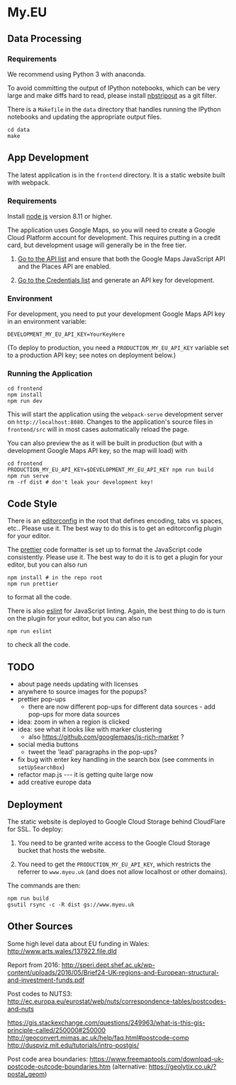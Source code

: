 # My.EU

## Data Processing

### Requirements

We recommend using Python 3 with anaconda.

To avoid committing the output of IPython notebooks, which can be very large and make diffs hard to read, please install [nbstripout](https://github.com/kynan/nbstripout) as a git filter.

There is a `Makefile` in the `data` directory that handles running the IPython notebooks and updating the appropriate output files.

```
cd data
make
```

## App Development

The latest application is in the `frontend` directory. It is a static website built with webpack.

### Requirements

Install [node js](https://nodejs.org/en/) version 8.11 or higher.

The application uses Google Maps, so you will need to create a Google Cloud Platform account for development. This requires putting in a credit card, but development usage will generally be in the free tier.

1. [Go to the API list](https://console.cloud.google.com/google/maps-apis/api-list) and ensure that both the Google Maps JavaScript API and the Places API are enabled.

2. [Go to the Credentials list](https://console.cloud.google.com/apis/credentials) and generate an API key for development.

### Environment

For development, you need to put your development Google Maps API key in an environment variable:

```
DEVELOPMENT_MY_EU_API_KEY=YourKeyHere
```

(To deploy to production, you need a `PRODUCTION_MY_EU_API_KEY` variable set to a production API key; see notes on deployment below.)

### Running the Application

```
cd frontend
npm install
npm run dev
```

This will start the application using the `webpack-serve` development server on `http://localhost:8080`. Changes to the application's source files in `frontend/src` will in most cases automatically reload the page.

You can also preview the as it will be built in production (but with a development Google Maps API key, so the map will load) with

```
cd frontend
PRODUCTION_MY_EU_API_KEY=$DEVELOPMENT_MY_EU_API_KEY npm run build
npm run serve
rm -rf dist # don't leak your development key!
```

## Code Style

There is an [editorconfig](https://editorconfig.org/) in the root that defines encoding, tabs vs spaces, etc.. Please use it. The best way to do this is to get an editorconfig plugin for your editor.

The [prettier](https://github.com/prettier/prettier) code formatter is set up to format the JavaScript code consistently. Please use it. The best way to do it is to get a plugin for your editor, but you can also run

```
npm install # in the repo root
npm run prettier
```

to format all the code.

There is also [eslint](https://eslint.org/) for JavaScript linting. Again, the best thing to do is turn on the plugin for your editor, but you can also run

```
npm run eslint
```

to check all the code.

## TODO

- about page needs updating with licenses
- anywhere to source images for the popups?
- prettier pop-ups
  - there are now different pop-ups for different data sources - add pop-ups for more data sources
- idea: zoom in when a region is clicked
- idea: see what it looks like with marker clustering
  - also https://github.com/googlemaps/js-rich-marker ?
- social media buttons
  - tweet the 'lead' paragraphs in the pop-ups?
- fix bug with enter key handling in the search box (see comments in `setUpSearchBox`)
- refactor map.js --- it is getting quite large now
- add creative europe data

## Deployment

The static website is deployed to Google Cloud Storage behind CloudFlare for SSL. To deploy:

1. You need to be granted write access to the Google Cloud Storage bucket that hosts the website.

2. You need to get the `PRODUCTION_MY_EU_API_KEY`, which restricts the referrer to `www.myeu.uk` (and does not allow localhost or other domains).

The commands are then:

```
npm run build
gsutil rsync -c -R dist gs://www.myeu.uk
```

## Other Sources

Some high level data about EU funding in Wales:
http://www.arts.wales/137922.file.dld

Report from 2016:
http://speri.dept.shef.ac.uk/wp-content/uploads/2016/05/Brief24-UK-regions-and-European-structural-and-investment-funds.pdf

Post codes to NUTS3:
http://ec.europa.eu/eurostat/web/nuts/correspondence-tables/postcodes-and-nuts

https://gis.stackexchange.com/questions/249963/what-is-this-gis-principle-called/250000#250000
http://geoconvert.mimas.ac.uk/help/faq.html#postcode-comp
http://duspviz.mit.edu/tutorials/intro-postgis/

Post code area boundaries:
https://www.freemaptools.com/download-uk-postcode-outcode-boundaries.htm
(alternative: https://geolytix.co.uk/?postal_geom)
